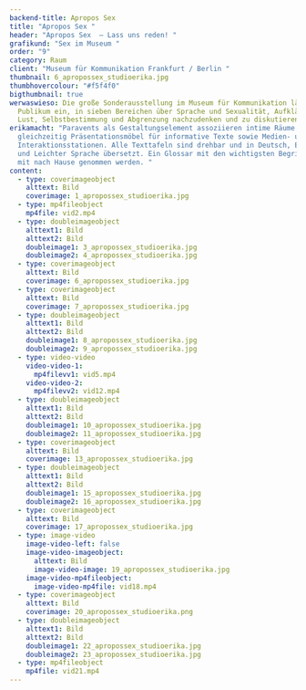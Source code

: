 ```yaml
---
backend-title: Apropos Sex
title: "Apropos Sex "
header: "Apropos Sex  – Lass uns reden! "
grafikund: "Sex im Museum "
order: "9"
category: Raum
client: "Museum für Kommunikation Frankfurt / Berlin "
thumbnail: 6_apropossex_studioerika.jpg
thumbhovercolour: "#f5f4f0"
bigthumbnail: true
werwaswieso: Die große Sonderausstellung im Museum für Kommunikation lädt das
  Publikum ein, in sieben Bereichen über Sprache und Sexualität, Aufklärung und
  Lust, Selbstbestimmung und Abgrenzung nachzudenken und zu diskutieren.
erikamacht: "Paravents als Gestaltungselement assoziieren intime Räume und sind
  gleichzeitig Präsentationsmöbel für informative Texte sowie Medien- und
  Interaktionsstationen. Alle Texttafeln sind drehbar und in Deutsch, Englisch
  und Leichter Sprache übersetzt. Ein Glossar mit den wichtigsten Begriffen kann
  mit nach Hause genommen werden. "
content:
  - type: coverimageobject
    alttext: Bild
    coverimage: 1_apropossex_studioerika.jpg
  - type: mp4fileobject
    mp4file: vid2.mp4
  - type: doubleimageobject
    alttext1: Bild
    alttext2: Bild
    doubleimage1: 3_apropossex_studioerika.jpg
    doubleimage2: 4_apropossex_studioerika.jpg
  - type: coverimageobject
    alttext: Bild
    coverimage: 6_apropossex_studioerika.jpg
  - type: coverimageobject
    alttext: Bild
    coverimage: 7_apropossex_studioerika.jpg
  - type: doubleimageobject
    alttext1: Bild
    alttext2: Bild
    doubleimage1: 8_apropossex_studioerika.jpg
    doubleimage2: 9_apropossex_studioerika.jpg
  - type: video-video
    video-video-1:
      mp4filevv1: vid5.mp4
    video-video-2:
      mp4filevv2: vid12.mp4
  - type: doubleimageobject
    alttext1: Bild
    alttext2: Bild
    doubleimage1: 10_apropossex_studioerika.jpg
    doubleimage2: 11_apropossex_studioerika.jpg
  - type: coverimageobject
    alttext: Bild
    coverimage: 13_apropossex_studioerika.jpg
  - type: doubleimageobject
    alttext1: Bild
    alttext2: Bild
    doubleimage1: 15_apropossex_studioerika.jpg
    doubleimage2: 16_apropossex_studioerika.jpg
  - type: coverimageobject
    alttext: Bild
    coverimage: 17_apropossex_studioerika.jpg
  - type: image-video
    image-video-left: false
    image-video-imageobject:
      alttext: Bild
      image-video-image: 19_apropossex_studioerika.jpg
    image-video-mp4fileobject:
      image-video-mp4file: vid18.mp4
  - type: coverimageobject
    alttext: Bild
    coverimage: 20_apropossex_studioerika.png
  - type: doubleimageobject
    alttext1: Bild
    alttext2: Bild
    doubleimage1: 22_apropossex_studioerika.jpg
    doubleimage2: 23_apropossex_studioerika.jpg
  - type: mp4fileobject
    mp4file: vid21.mp4
---
```

